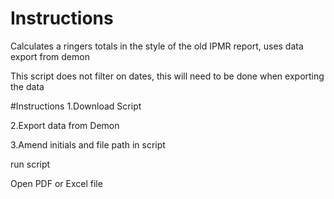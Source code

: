 # Instructions
Calculates a ringers totals in the style of the old IPMR report, uses data export from demon

This script does not filter on dates, this will need to be done when exporting the data

#Instructions
1.Download Script

2.Export data from Demon

3.Amend initials and file path in script

run script

Open PDF or Excel file
